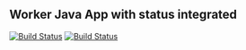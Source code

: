 ## Worker Java App with status integrated

  [![Build Status](http://3.22.163.46:8080/buildStatus/icon?job=instavote%2Fworker-build)](http://3.134.247.222:8080/job/instavote/job/worker-build/)
  [![Build Status](http://3.22.163.46:8080/buildStatus/icon?job=instavote%2Fworker-test&subject=UnitTest)](http://3.134.247.222:8080/job/instavote/job/worker-test/)
